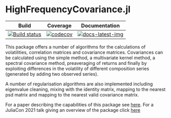 # HighFrequencyCovariance.jl

| Build | Coverage | Documentation |
|-------|----------|---------------|
| [![Build status](https://github.com/s-baumann/HighFrequencyCovariance.jl/workflows/CI/badge.svg)](https://github.com/s-baumann/HighFrequencyCovariance.jl/actions) | [![codecov](https://codecov.io/gh/s-baumann/HighFrequencyCovariance.jl/branch/main/graph/badge.svg?token=sElLVJgRel)](https://codecov.io/gh/s-baumann/HighFrequencyCovariance.jl) | [![docs-latest-img](https://img.shields.io/badge/docs-latest-blue.svg)](https://s-baumann.github.io/HighFrequencyCovariance.jl/dev/index.html) |

This package offers a number of algorithms for the calculations of volatilities, correlation matrices and covariance matrices. Covariances can be calculated using the simple method, a multivariate kernel method, a spectral covariance method, preaveraging of returns and finally by exploiting differences in the volatility of different composition series (generated by adding two observed series).

A number of regularisation algorithms are also implemented including eigenvalue cleaning, mixing with the identity matrix, mapping to the nearest psd matrix and mapping to the nearest valid covariance matrix.

For a paper describing the capabilities of this package see [here](https://papers.ssrn.com/sol3/papers.cfm?abstract_id=3786912). For a JuliaCon 2021 talk giving an overview of the package click [here](https://www.youtube.com/watch?v=X_TCI02rgu0)
